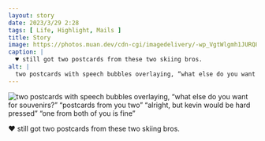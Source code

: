 ```yaml
---
layout: story
date: 2023/3/29 2:28
tags: [ Life, Highlight, Mails ]
title: Story
image: https://photos.muan.dev/cdn-cgi/imagedelivery/-wp_VgtWlgmh1JURQ8t1mg/4a248005-1c04-48a6-fbcf-3d97382fd900/public
caption: |
  ♥︎ still got two postcards from these two skiing bros.
alt: |
  two postcards with speech bubbles overlaying, “what else do you want for souvenirs?” “postcards from you two” “alright, but kevin would be hard pressed” “one from both of you is fine”
---
```


![two postcards with speech bubbles overlaying, “what else do you want for souvenirs?” “postcards from you two” “alright, but kevin would be hard pressed” “one from both of you is fine”](https://photos.muan.dev/cdn-cgi/imagedelivery/-wp_VgtWlgmh1JURQ8t1mg/4a248005-1c04-48a6-fbcf-3d97382fd900/public)

♥︎ still got two postcards from these two skiing bros.

